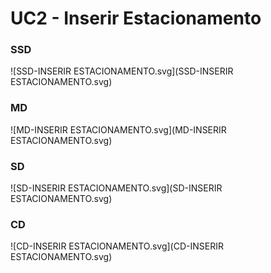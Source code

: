 # UC2 - Inserir Estacionamento

### SSD
![SSD-INSERIR ESTACIONAMENTO.svg](SSD-INSERIR ESTACIONAMENTO.svg)

### MD
![MD-INSERIR ESTACIONAMENTO.svg](MD-INSERIR ESTACIONAMENTO.svg)

### SD
![SD-INSERIR ESTACIONAMENTO.svg](SD-INSERIR ESTACIONAMENTO.svg)

### CD
![CD-INSERIR ESTACIONAMENTO.svg](CD-INSERIR ESTACIONAMENTO.svg)